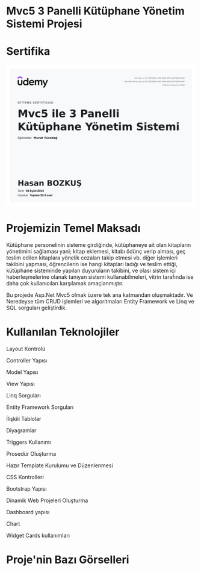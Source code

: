 # Mvc5 3 Panelli Kütüphane Yönetim Sistemi Projesi

# Sertifika

![Sertifika](https://github.com/hasan-bozkus/MvcKutuphane/blob/master/MvcKutuphane/AdminLTE-3.0.4/docs/assets/img/Mvc5%20ile%203%20Panelli%20K%C3%BCt%C3%BCphane%20Y%C3%B6netim%20Sistemi.jpg)

# Projemizin Temel Maksadı

Kütüphane personelinin sisteme girdiğinde, kütüphaneye ait olan kitapların yönetimini sağlaması yani; kitap eklemesi, kitabı ödünç verip alması, geç teslim edilen kitaplara yönelik cezaları takip etmesi vb. diğer işlemleri takibini yapması, öğrencilerin ise hangi kitapları ladığı ve teslim ettiği, kütüphane sisteminde yapılan duyuruların takibini, ve olası sistem içi haberleşmelerine olanak tanıyan sistemi kullanabilmeleri, vitrin tarafında ise daha çok kullanıcıları karşılamak amaçlanmıştır.

Bu projede  Asp.Net Mvc5 olmak üzere tek ana katmandan oluşmaktadır. Ve Neredeyse tüm CRUD işlemleri ve algoritmaları Entity Framework ve Linq ve SQL sorguları geliştirdik. 

# Kullanılan Teknolojiler

Layout Kontrolü

Controller Yapısı

Model Yapısı

View Yapısı

Linq Sorguları

Entity Framework Sorguları

İlişkili Tablolar

Diyagramlar

Triggers Kullanımı

Prosedür Oluşturma

Hazır Template Kurulumu ve Düzenlenmesi

CSS Kontrolleri

Bootstrap Yapısı

Dinamik Web Projeleri Oluşturma

Dashboard yapısı

Chart

Widget Cards kullanımları

# Proje'nin Bazı Görselleri
